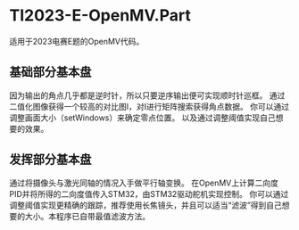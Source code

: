 # TI2023-E-OpenMV.Part
适用于2023电赛E题的OpenMV代码。

## 基础部分基本盘
因为输出的角点几乎都是逆时针，所以只要逆序输出便可实现顺时针巡框。
通过二值化图像获得一个较高的对比图I，对I进行矩阵搜索获得角点数据。
你可以通过调整画面大小（setWindows）来确定零点位置。
以及通过调整阈值实现自己想要的效果。

## 发挥部分基本盘
通过将摄像头与激光同轴的情况入手做平行轴变换。
在OpenMV上计算二向度PID并将所得的二向度值传入STM32，由STM32驱动舵机实现控制。
你可以通过调整阈值实现更精确的跟踪，推荐使用长焦镜头，并且可以适当“滤波”得到自己想要的大小。本程序已自带最值滤波方法。
